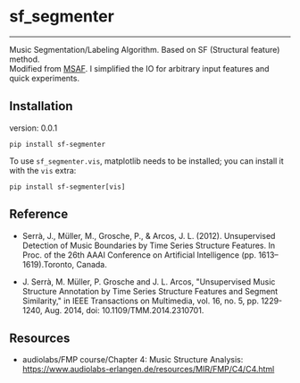 # sf_segmenter
---
Music Segmentation/Labeling Algorithm. Based on SF (Structural feature) method.   
Modified from [MSAF](https://github.com/urinieto/msaf). I simplified the IO for arbitrary input features and quick experiments. 

## Installation 
version: 0.0.1
```
pip install sf-segmenter
```

To use `sf_segmenter.vis`, matplotlib needs to be installed; you can install it with the `vis` extra:

```
pip install sf-segmenter[vis]
```


## Reference
* Serrà, J., Müller, M., Grosche, P., & Arcos, J. L. (2012). Unsupervised Detection of Music Boundaries by Time Series Structure Features. In Proc. of the 26th AAAI Conference on Artificial Intelligence (pp. 1613–1619).Toronto, Canada.

* J. Serrà, M. Müller, P. Grosche and J. L. Arcos, "Unsupervised Music Structure Annotation by Time Series Structure Features and Segment Similarity," in IEEE Transactions on Multimedia, vol. 16, no. 5, pp. 1229-1240, Aug. 2014, doi: 10.1109/TMM.2014.2310701.

## Resources

* audiolabs/FMP course/Chapter 4: Music Structure Analysis: https://www.audiolabs-erlangen.de/resources/MIR/FMP/C4/C4.html

